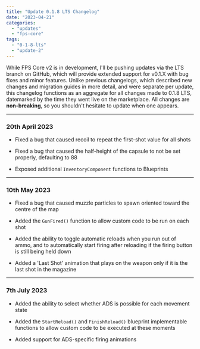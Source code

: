 ```yaml
---
title: "Update 0.1.8 LTS Changelog"
date: "2023-04-21"
categories: 
  - "updates"
  - "fps-core"
tags: 
  - "0-1-8-lts"
  - "update-2"
---
```


While FPS Core v2 is in development, I'll be pushing updates via the LTS branch on GitHub, which will provide extended support for v0.1.X with bug fixes and minor features. Unlike previous changelogs, which described new changes and migration guides in more detail, and were separate per update, this changelog functions as an aggregate for all changes made to 0.1.8 LTS, datemarked by the time they went live on the marketplace. All changes are **non-breaking**, so you shouldn't hesitate to update when one appears.

* * *

### 20th April 2023

- Fixed a bug that caused recoil to repeat the first-shot value for all shots

- Fixed a bug that caused the half-height of the capsule to not be set properly, defaulting to 88

- Exposed additional `InventoryComponent` functions to Blueprints

* * *

### 10th May 2023

- Fixed a bug that caused muzzle particles to spawn oriented toward the centre of the map

- Added the `GunFired()` function to allow custom code to be run on each shot

- Added the ability to toggle automatic reloads when you run out of ammo, and to automatically start firing after reloading if the firing button is still being held down

- Added a 'Last Shot' animation that plays on the weapon only if it is the last shot in the magazine

* * *

### 7th July 2023

- Added the ability to select whether ADS is possible for each movement state

- Added the `StartReload()` and `FinishReload()` blueprint implementable functions to allow custom code to be executed at these moments

- Added support for ADS-specific firing animations
